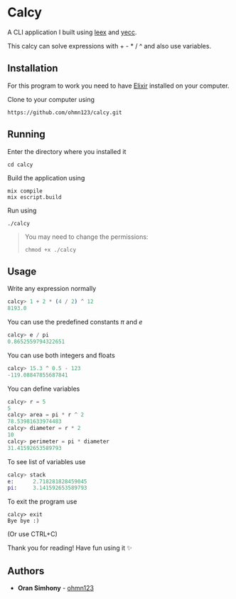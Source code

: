 # Calcy

A CLI application I built using [leex](http://erlang.org/doc/man/leex.html) and [yecc](http://erlang.org/doc/man/yecc.html).

This calcy can solve expressions with + - * / ^ and also use variables.

## Installation
For this program to work you need to have [Elixir](https://elixir-lang.org/install.html) installed on your computer.

Clone to your computer using
```
https://github.com/ohmn123/calcy.git
```

## Running
Enter the directory where you installed it
```
cd calcy
```
Build the application using
```
mix compile
mix escript.build
```
Run using
```
./calcy
```
> You may need to change the permissions:
> ```
> chmod +x ./calcy
> ```

## Usage
Write any expression normally
```elixir
calcy> 1 + 2 * (4 / 2) ^ 12
8193.0
```
You can use the predefined constants $\pi$ and $e$
```elixir
calcy> e / pi
0.8652559794322651
```
You can use both integers and floats
```elixir
calcy> 15.3 ^ 0.5 - 123
-119.08847855687841
```
You can define variables
```elixir
calcy> r = 5
5
calcy> area = pi * r ^ 2
78.53981633974483
calcy> diameter = r * 2
10
calcy> perimeter = pi * diameter
31.41592653589793
```
To see list of variables use
```elixir
calcy> stack
e:      2.718281828459045
pi:     3.141592653589793
```
To exit the program use
```
calcy> exit
Bye bye :)
```
(Or use CTRL+C)

Thank you for reading! Have fun using it ✨

## Authors
*  **Oran Simhony** - [ohmn123](https://github.com/ohmn123)